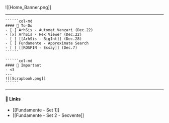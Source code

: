 ![[Home_Banner.png]]

---
```````col
``````col-md
#### 🍁 To-Do
- [ ] ArhSis - Automat Vanzari (Dec.22)
- [x] ArhSis - Hex Viewer (Dec.22)
- [ ] [[ArhSis - BigInt]] (Dec.28)
- [ ] Fundamente - Approximate Search
- [ ] [[ROSPIN - Essay]] (Dec.7)
``````

``````col-md
#### 🍂 Important
- <3
---
![[Scrapbook.png]]
``````
```````
---

#### 🍎 Links
- [[Fundamente - Set 1]]
- [[Fundamente - Set 2 - Secvente]]
